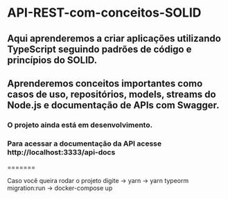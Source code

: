 # API-REST-com-conceitos-SOLID

## Aqui aprenderemos a criar aplicações utilizando TypeScript seguindo padrões de código e princípios do SOLID.

## Aprenderemos conceitos importantes como casos de uso, repositórios, models, streams do Node.js e documentação de APIs com Swagger.

### O projeto ainda está em desenvolvimento.

### Para acessar a documentação da API acesse http://localhost:3333/api-docs

=======

Caso você queira rodar o projeto digite
-> yarn
-> yarn typeorm migration:run
-> docker-compose up
